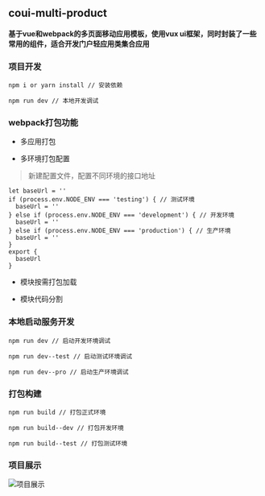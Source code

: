 ## coui-multi-product

**基于vue和webpack的多页面移动应用模板，使用vux ui框架，同时封装了一些常用的组件，适合开发门户轻应用类集合应用**

### 项目开发

```
npm i or yarn install // 安装依赖

npm run dev // 本地开发调试
```

### webpack打包功能

+ 多应用打包


+ 多环境打包配置

> 新建配置文件，配置不同环境的接口地址

```
let baseUrl = ''
if (process.env.NODE_ENV === 'testing') { // 测试环境
  baseUrl = ''
} else if (process.env.NODE_ENV === 'development') { // 开发环境
  baseUrl = ''
} else if (process.env.NODE_ENV === 'production') { // 生产环境
  baseUrl = ''
}
export {
  baseUrl
}
```

+ 模块按需打包加载

+ 模块代码分割 


### 本地启动服务开发

```
npm run dev // 启动开发环境调试

npm run dev--test // 启动测试环境调试

npm run dev--pro // 启动生产环境调试
```

### 打包构建

```
npm run build // 打包正式环境

npm run build--dev // 打包开发环境

npm run build--test // 打包测试环境
```

### 项目展示

![项目展示](http://xiaoyueyue.com.cn:8080/demoPage.png)